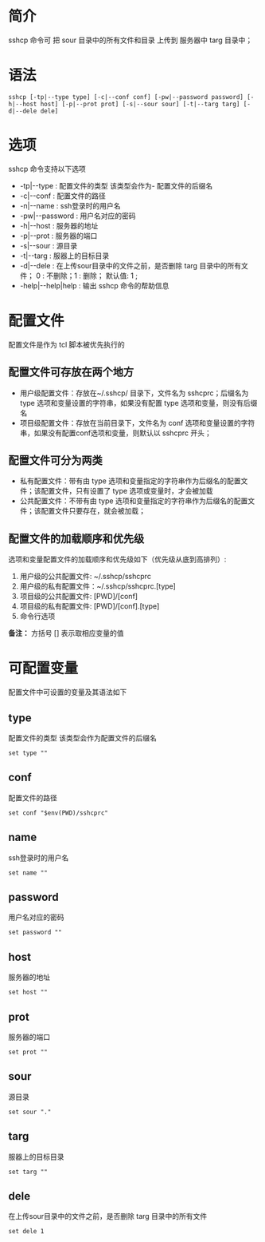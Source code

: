 # 简介
sshcp 命令可 把 sour 目录中的所有文件和目录 上传到 服务器中 targ 目录中；

# 语法
```
sshcp [-tp|--type type] [-c|--conf conf] [-pw|--password password] [-h|--host host] [-p|--prot prot] [-s|--sour sour] [-t|--targ targ] [-d|--dele dele]
```

# 选项

sshcp 命令支持以下选项

* -tp|--type  : 配置文件的类型 该类型会作为- 配置文件的后缀名
* -c|--conf  : 配置文件的路径
* -n|--name  : ssh登录时的用户名
* -pw|--password  : 用户名对应的密码
* -h|--host : 服务器的地址
* -p|--prot : 服务器的端口
* -s|--sour  : 源目录
* -t|--targ  : 服器上的目标目录
* -d|--dele : 在上传sour目录中的文件之前，是否删除 targ 目录中的所有文件； 0 : 不删除；1 : 删除； 默认值: 1 ;
* -help|--help|help  : 输出 sshcp 命令的帮助信息



# 配置文件
配置文件是作为 tcl 脚本被优先执行的

## 配置文件可存放在两个地方
- 用户级配置文件：存放在~/.sshcp/ 目录下，文件名为 sshcprc；后缀名为 type 选项和变量设置的字符串，如果没有配置 type 选项和变量，则没有后缀名
- 项目级配置文件：存放在当前目录下，文件名为 conf 选项和变量设置的字符串，如果没有配置conf选项和变量，则默认以 sshcprc 开头；

## 配置文件可分为两类
- 私有配置文件：带有由 type 选项和变量指定的字符串作为后缀名的配置文件；该配置文件，只有设置了 type 选项或变量时，才会被加载
- 公共配置文件：不带有由 type 选项和变量指定的字符串作为后缀名的配置文件；该配置文件只要存在，就会被加载；

## 配置文件的加载顺序和优先级
选项和变量配置文件的加载顺序和优先级如下（优先级从底到高排列）:
1. 用户级的公共配置文件: ~/.sshcp/sshcprc
2. 用户级的私有配置文件：~/.sshcp/sshcprc.[type]
3. 项目级的公共配置文件: [PWD]/[conf]
4. 项目级的私有配置文件: [PWD]/[conf].[type]
5. 命令行选项

**备注：** 
方括号 [] 表示取相应变量的值


# 可配置变量

配置文件中可设置的变量及其语法如下

## type
配置文件的类型 该类型会作为配置文件的后缀名
```
set type ""
```

## conf
配置文件的路径
```
set conf "$env(PWD)/sshcprc"
```

## name
ssh登录时的用户名
```
set name ""
```

## password
用户名对应的密码
```
set password ""
```

## host
服务器的地址
```
set host ""
```

## prot
服务器的端口
```
set prot ""
```

## sour
源目录
```
set sour "."
```

## targ
服器上的目标目录
```
set targ ""
```

## dele
在上传sour目录中的文件之前，是否删除 targ 目录中的所有文件
```
set dele 1
```
